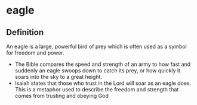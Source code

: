 # eagle

## Definition

An eagle is a large, powerful bird of prey which is often used as a symbol for freedom and power.

* The Bible compares the speed and strength of an army to how fast and suddenly an eagle swoops down to catch its prey, or how quickly it soars into the sky to a great height.
* Isaiah states that those who trust in the Lord will soar as an eagle does. This is a metaphor used to describe the freedom and strength that comes from trusting and obeying God